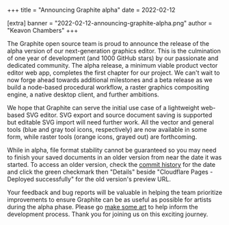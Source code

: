 +++
title = "Announcing Graphite alpha"
date = 2022-02-12

[extra]
banner = "2022-02-12-announcing-graphite-alpha.png"
author = "Keavon Chambers"
+++

The Graphite open source team is proud to announce the release of the alpha version of our next-generation graphics editor. This is the culmination of one year of development (and 1000 GitHub stars) by our passionate and dedicated community. The alpha release, a minimum viable product vector editor web app, completes the first chapter for our project. We can't wait to now forge ahead towards additional milestones and a beta release as we build a node-based procedural workflow, a raster graphics compositing engine, a native desktop client, and further ambitions.

<!-- more -->

We hope that Graphite can serve the initial use case of a lightweight web-based SVG editor. SVG export and source document saving is supported but editable SVG import will need further work. All the vector and general tools (blue and gray tool icons, respectively) are now available in some form, while raster tools (orange icons, grayed out) are forthcoming.

While in alpha, file format stability cannot be guaranteed so you may need to finish your saved documents in an older version from near the date it was started. To access an older version, check the [commit history](https://github.com/GraphiteEditor/Graphite/commits/master) for the date and click the green checkmark then "Details" beside "Cloudflare Pages - Deployed successfully" for the old version's preview URL.

Your feedback and bug reports will be valuable in helping the team prioritize improvements to ensure Graphite can be as useful as possible for artists during the alpha phase. Please go [make some art](https://editor.graphite.rs) to help inform the development process. Thank you for joining us on this exciting journey.
